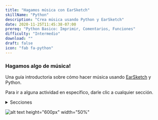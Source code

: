 ```yaml
---
title: "Hagamos música con EarSketch"
skillName: "Python"
description: "Crea música usando Python y EarSketch"
date: 2020-11-25T11:45:38-07:00
prereq: "Python Basico: Imprimir, Comentarios, Funciones"
difficulty: "Intermedio"
download: ""
draft: false
icon: "fab fa-python"
---
```


### Hagamos algo de música!

Una guía introductoria sobre cómo hacer música usando [EarSketch](https://en.wikipedia.org/wiki/EarSketch) y Python. 

Para ir a alguna actividad en específico, darle clic a cualquier sección.

<details>
<summary>Secciones</summary>
<br>
{{% children %}}
</details>

![alt text height="600px" width="50%"](img/screenshot-overview.png "Earsketch-play-overview")